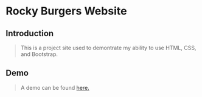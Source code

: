 # Rocky Burgers Website

## Introduction

> This is a project site used to demontrate my ability to use HTML, CSS, and Bootstrap.

## Demo

> A demo can be found [here.](https://dustinroundy.github.io/RockyBurgers/)
